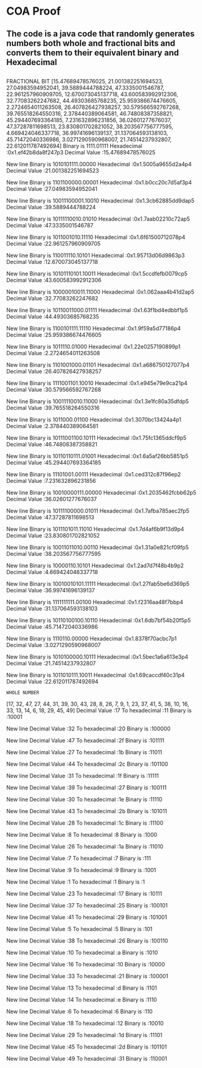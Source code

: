 # COA Proof
## The code is a java code that randomly generates numbers both whole and fractional bits and converts them to their equivalent binary and Hexadecimal
##
FRACTIONAL BIT
[15.47689478576025, 21.001382251694523, 27.04983594952041, 39.5889444788224, 47.3335001546787, 22.961257960909705, 12.670073045137718, 43.600583992912306, 32.77083262247682, 44.49303685768235, 25.959386674476605, 2.2724654011263508, 26.407826427938257, 30.579566592767268, 39.765518264550316, 2.378440389064581, 46.74808387358821, 45.294407693364185, 7.231632896231856, 36.02601277676037, 47.37287811698513, 23.830801702821052, 38.203567756777595, 4.669424046337718, 36.99741696139137, 31.137064593138103, 45.71472040336986, 3.0271290590968007, 21.74514237932807, 22.612011787492694]
Binary is 1111.01111
Hexadecimal :0x1.ef42b8da8f247p3
Decimal Value :15.47689478576025

New line
Binary is 1010101111.00000
Hexadecimal :0x1.5005a9655d2a4p4
Decimal Value :21.001382251694523

New line
Binary is 1101100000.00001
Hexadecimal :0x1.b0cc20c7d5af3p4
Decimal Value :27.04983594952041

New line
Binary is 10011100001.10010
Hexadecimal :0x1.3cb62885dd9dap5
Decimal Value :39.5889444788224

New line
Binary is 10111110010.01010
Hexadecimal :0x1.7aab02210c72ap5
Decimal Value :47.3335001546787

New line
Binary is 1011001010.11110
Hexadecimal :0x1.6f61500712078p4
Decimal Value :22.961257960909705

New line
Binary is 110011110.10101
Hexadecimal :0x1.95713d06d9863p3
Decimal Value :12.670073045137718

New line
Binary is 10101110101.10011
Hexadecimal :0x1.5ccdfefb0079cp5
Decimal Value :43.600583992912306

New line
Binary is 10000010011.11000
Hexadecimal :0x1.062aaa4b41d2ap5
Decimal Value :32.77083262247682

New line
Binary is 10110011000.01111
Hexadecimal :0x1.63f1bd4edbbf1p5
Decimal Value :44.49303685768235

New line
Binary is 1100101111.11110
Hexadecimal :0x1.9f59a5d77186p4
Decimal Value :25.959386674476605

New line
Binary is 1011110.01000
Hexadecimal :0x1.22e0257190899p1
Decimal Value :2.2724654011263508

New line
Binary is 1101001000.01101
Hexadecimal :0x1.a686750127077p4
Decimal Value :26.407826427938257

New line
Binary is 1111001101.10010
Hexadecimal :0x1.e945e79e9ca21p4
Decimal Value :30.579566592767268

New line
Binary is 10011110010.11000
Hexadecimal :0x1.3e1fc80a35dfdp5
Decimal Value :39.765518264550316

New line
Binary is 1011000.01100
Hexadecimal :0x1.3070bc13424a4p1
Decimal Value :2.378440389064581

New line
Binary is 10111001100.10111
Hexadecimal :0x1.75fc1365ddcf9p5
Decimal Value :46.74808387358821

New line
Binary is 10110110111.01001
Hexadecimal :0x1.6a5af26bb5851p5
Decimal Value :45.294407693364185

New line
Binary is 11101001.00111
Hexadecimal :0x1.ced312c87f96ep2
Decimal Value :7.231632896231856

New line
Binary is 10010000111.00000
Hexadecimal :0x1.2035462fcbb62p5
Decimal Value :36.02601277676037

New line
Binary is 10111100000.01011
Hexadecimal :0x1.7afba785aec2fp5
Decimal Value :47.37287811698513

New line
Binary is 1011101011.11010
Hexadecimal :0x1.7d4af6b9f13d9p4
Decimal Value :23.830801702821052

New line
Binary is 10011011010.00110
Hexadecimal :0x1.31a0e821cf09fp5
Decimal Value :38.203567756777595

New line
Binary is 10000110.10101
Hexadecimal :0x1.2ad7d7f48b4b9p2
Decimal Value :4.669424046337718

New line
Binary is 10010010101.11111
Hexadecimal :0x1.27fab5be6d369p5
Decimal Value :36.99741696139137

New line
Binary is 1111111111.00100
Hexadecimal :0x1.f2316aa48f7bbp4
Decimal Value :31.137064593138103

New line
Binary is 10110100100.10110
Hexadecimal :0x1.6db7bf54b20f5p5
Decimal Value :45.71472040336986

New line
Binary is 1110110.00000
Hexadecimal :0x1.8378f70acbc7p1
Decimal Value :3.0271290590968007

New line
Binary is 1010100000.10111
Hexadecimal :0x1.5bec1a6a613e3p4
Decimal Value :21.74514237932807

New line
Binary is 1011010111.10011
Hexadecimal :0x1.69caccdf40c31p4
Decimal Value :22.612011787492694
		
	WHOLE NUMBER
[17, 32, 47, 27, 44, 31, 39, 30, 43, 28, 8, 26, 7, 9, 1, 23, 37, 41, 5, 38, 10, 16, 33, 13, 14, 6, 18, 29, 45, 49]
Decimal Value :17
To hexadecimal :11
Binary is :10001

New line
Decimal Value :32
To hexadecimal :20
Binary is :100000

New line
Decimal Value :47
To hexadecimal :2f
Binary is :101111

New line
Decimal Value :27
To hexadecimal :1b
Binary is :11011

New line
Decimal Value :44
To hexadecimal :2c
Binary is :101100

New line
Decimal Value :31
To hexadecimal :1f
Binary is :11111

New line
Decimal Value :39
To hexadecimal :27
Binary is :100111

New line
Decimal Value :30
To hexadecimal :1e
Binary is :11110

New line
Decimal Value :43
To hexadecimal :2b
Binary is :101011

New line
Decimal Value :28
To hexadecimal :1c
Binary is :11100

New line
Decimal Value :8
To hexadecimal :8
Binary is :1000

New line
Decimal Value :26
To hexadecimal :1a
Binary is :11010

New line
Decimal Value :7
To hexadecimal :7
Binary is :111

New line
Decimal Value :9
To hexadecimal :9
Binary is :1001

New line
Decimal Value :1
To hexadecimal :1
Binary is :1

New line
Decimal Value :23
To hexadecimal :17
Binary is :10111

New line
Decimal Value :37
To hexadecimal :25
Binary is :100101

New line
Decimal Value :41
To hexadecimal :29
Binary is :101001

New line
Decimal Value :5
To hexadecimal :5
Binary is :101

New line
Decimal Value :38
To hexadecimal :26
Binary is :100110

New line
Decimal Value :10
To hexadecimal :a
Binary is :1010

New line
Decimal Value :16
To hexadecimal :10
Binary is :10000

New line
Decimal Value :33
To hexadecimal :21
Binary is :100001

New line
Decimal Value :13
To hexadecimal :d
Binary is :1101

New line
Decimal Value :14
To hexadecimal :e
Binary is :1110

New line
Decimal Value :6
To hexadecimal :6
Binary is :110

New line
Decimal Value :18
To hexadecimal :12
Binary is :10010

New line
Decimal Value :29
To hexadecimal :1d
Binary is :11101

New line
Decimal Value :45
To hexadecimal :2d
Binary is :101101

New line
Decimal Value :49
To hexadecimal :31
Binary is :110001

